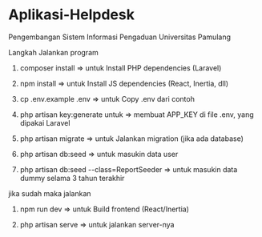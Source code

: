 # Aplikasi-Helpdesk
Pengembangan Sistem Informasi Pengaduan Universitas Pamulang

Langkah Jalankan program

1. composer install => untuk Install PHP dependencies (Laravel)
    
2. npm install => untuk Install JS dependencies (React, Inertia, dll)

3. cp .env.example .env => untuk Copy .env dari contoh

4. php artisan key:generate untuk => membuat APP_KEY di file .env, yang dipakai Laravel

5. php artisan migrate => untuk Jalankan migration (jika ada database)

6. php artisan db:seed => untuk masukin data user

7. php artisan db:seed --class=ReportSeeder => untuk masukin data dummy selama 3 tahun terakhir


jika sudah maka jalankan

1. npm run dev => untuk Build frontend (React/Inertia)

2. php artisan serve => untuk jalankan server-nya
